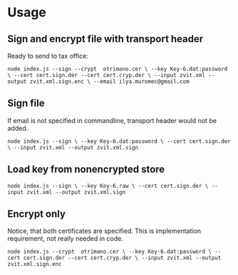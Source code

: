# Usage

## Sign and encrypt file with transport header

Ready to send to tax office:


`node index.js --sign --crypt  otrimano.cer \
                --key Key-6.dat:password \
                --cert cert.sign.der --cert cert.cryp.der \
                --input zvit.xml --output zvit.xml.sign.enc \
                --email ilya.muromec@gmail.com`


## Sign file

If email is not specified in commandline, transport header would not be added.

`node index.js --sign \
                --key Key-6.dat:password \
                --cert cert.sign.der \
                --input zvit.xml --output zvit.xml.sign`

## Load key from nonencrypted store

`node index.js --sign \
                --key Key-6.raw \
                --cert cert.sign.der \
                --input zvit.xml --output zvit.xml.sign`

## Encrypt only

Notice, that both certificates are specified. This is implementation requirement, not really needed in code.

`node index.js --crypt  otrimano.cer \
                --key Key-6.dat:password \
                --cert cert.sign.der --cert cert.cryp.der \
                --input zvit.xml --output zvit.xml.sign.enc`
